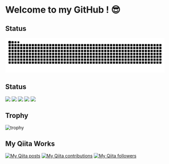 # Welcome to my GitHub ! 😎

## Status
<img
alt="github contribution grid snake animation"
src="https://raw.githubusercontent.com/hiroki-harada/hiroki-harada/refs/heads/output/github-contribution-grid-snake-dark.svg"
/>


## Status
![](http://github-profile-summary-cards.vercel.app/api/cards/profile-details?username=hiroki-harada&theme=gruvbox)
![](http://github-profile-summary-cards.vercel.app/api/cards/repos-per-language?username=hiroki-harada&theme=gruvbox)
![](http://github-profile-summary-cards.vercel.app/api/cards/most-commit-language?username=hiroki-harada&theme=gruvbox)
![](http://github-profile-summary-cards.vercel.app/api/cards/stats?username=hiroki-harada&theme=gruvbox)
![](http://github-profile-summary-cards.vercel.app/api/cards/productive-time?username=hiroki-harada&theme=gruvbox&utcOffset=9)


## Trophy
![trophy](https://github-profile-trophy.vercel.app/?username=hiroki-harada&theme=gruvbox)


## My Qiita Works
[![My Qiita posts](https://qiita-badge.apiapi.app/s/hiroki-harada/posts.svg)](http://qiita.com/hiroki-harada)
[![My Qiita contributions](https://qiita-badge.apiapi.app/s/hiroki-harada/contributions.svg)](http://qiita.com/hiroki-harada)
[![My Qiita followers](https://qiita-badge.apiapi.app/s/hiroki-harada/followers.svg)](http://qiita.com/hiroki-harada)
<!--
**hiroki-harada/hiroki-harada** is a ✨ _special_ ✨ repository because its `README.md` (this file) appears on your GitHub profile.

Here are some ideas to get you started:

- 🔭 I’m currently working on ...
- 🌱 I’m currently learning ...
- 👯 I’m looking to collaborate on ...
- 🤔 I’m looking for help with ...
- 💬 Ask me about ...
- 📫 How to reach me: ...
- 😄 Pronouns: ...
- ⚡ Fun fact: ...
-->
